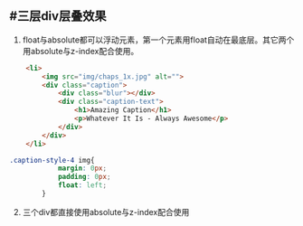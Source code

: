 #三层div层叠效果
---
1. float与absolute都可以浮动元素，第一个元素用float自动在最底层。其它两个用absolute与z-index配合使用。

```html
	<li>
		<img src="img/chaps_1x.jpg" alt="">
		<div class="caption">
			<div class="blur"></div>
			<div class="caption-text">
				<h1>Amazing Caption</h1>
				<p>Whatever It Is - Always Awesome</p>
			</div>
		</div>
	</li>
```
```css
.caption-style-4 img{
			margin: 0px;
			padding: 0px;
			float: left;
		}
```
2. 三个div都直接使用absolute与z-index配合使用
